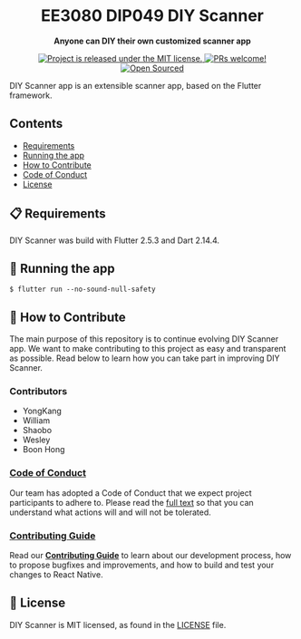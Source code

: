 <h1 align="center">
    EE3080 DIP049 DIY Scanner
</h1>

<p align="center">
  <strong>Anyone can DIY their own customized scanner app</strong><br>
</p>

<p align="center">
  <a href="https://github.com/eimiveritas/EE3080_DIP049/blob/main/LICENSE">
    <img src="https://img.shields.io/badge/license-MIT-blue.svg" alt="Project is released under the MIT license." />
  </a>
  <a href="https://github.com/eimiveritas/EE3080_DIP049/blob/main/CONTRIBUTING.md">
    <img src="https://img.shields.io/badge/PRs-welcome-brightgreen.svg" alt="PRs welcome!" />
  </a>
  <a href="https://github.com/eimiveritas/EE3080_DIP049/blob/main/CONTRIBUTING.md">
    <img src="https://badges.frapsoft.com/os/v2/open-source.svg?v=103" alt="Open Sourced" />
  </a>
</p>

DIY Scanner app is an extensible scanner app, based on the Flutter framework.

## Contents

- [Requirements](#-requirements)
- [Running the app](#-running-the-app)
- [How to Contribute](#-how-to-contribute)
- [Code of Conduct](#code-of-conduct)
- [License](#-license)


## 📋 Requirements

DIY Scanner was build with Flutter 2.5.3 and Dart 2.14.4.

## 🎉 Running the app

```
$ flutter run --no-sound-null-safety
```

## 👏 How to Contribute

The main purpose of this repository is to continue evolving DIY Scanner app. We want to make contributing to this project as easy and transparent as possible. Read below to learn how you can take part in improving DIY Scanner.

### Contributors
- YongKang
- William
- Shaobo
- Wesley
- Boon Hong

### [Code of Conduct][code]

Our team has adopted a Code of Conduct that we expect project participants to adhere to.
Please read the [full text][code] so that you can understand what actions will and will not be tolerated.

[code]: https://github.com/eimiveritas/EE3080_DIP049/blob/main/CODE_OF_CONDUCT.md

### [Contributing Guide][contribute]

Read our [**Contributing Guide**][contribute] to learn about our development process, how to propose bugfixes and improvements, and how to build and test your changes to React Native.

[contribute]: https://github.com/eimiveritas/EE3080_DIP049/blob/main/CONTRIBUTING.md


## 📄 License

DIY Scanner is MIT licensed, as found in the [LICENSE][l] file.

[l]: https://github.com/eimiveritas/EE3080_DIP049/blob/main/LICENSE

